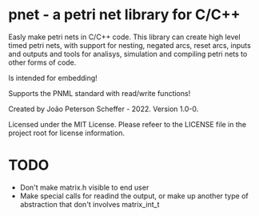 # pnet - a petri net library for C/C++

Easly make petri nets in C/C++ code. This library can create high level timed petri nets, with support for nesting,
negated arcs, reset arcs, inputs and outputs and tools for analisys, simulation and compiling petri nets to other forms of code.

Is intended for embedding!

Supports the PNML standard with read/write functions!

Created by João Peterson Scheffer - 2022. Version 1.0-0.

Licensed under the MIT License. Please refeer to the LICENSE file in the project root for license information.

# TODO

- Don't make matrix.h visible to end user
- Make special calls for readind the output, or make up another type of abstraction that don't involves matrix_int_t 
